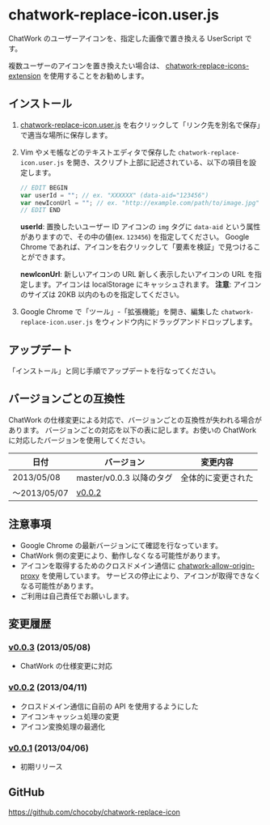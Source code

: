 # chatwork-replace-icon.user.js

ChatWork のユーザーアイコンを、指定した画像で置き換える UserScript です。

複数ユーザーのアイコンを置き換えたい場合は、 [chatwork-replace-icons-extension](https://github.com/chocoby/chatwork-replace-icons-extension) を使用することをお勧めします。

## インストール

1. [chatwork-replace-icon.user.js](https://github.com/chocoby/chatwork-replace-icon/raw/master/chatwork-replace-icon.user.js) を右クリックして「リンク先を別名で保存」で適当な場所に保存します。

2. Vim やメモ帳などのテキストエディタで保存した `chatwork-replace-icon.user.js` を開き、スクリプト上部に記述されている、以下の項目を設定します。

    ```js
    // EDIT BEGIN
    var userId = ""; // ex. "XXXXXX" (data-aid="123456")
    var newIconUrl = ""; // ex. "http://example.com/path/to/image.jpg"
    // EDIT END
    ```

    **userId**: 置換したいユーザー ID
      アイコンの `img` タグに `data-aid` という属性がありますので、その中の値(ex. `123456`) を指定してください。
      Google Chrome であれば、アイコンを右クリックして「要素を検証」で見つけることができます。

    **newIconUrl**: 新しいアイコンの URL
      新しく表示したいアイコンの URL を指定します。アイコンは localStorage にキャッシュされます。
      **注意**: アイコンのサイズは 20KB 以内のものを指定してください。

3. Google Chrome で「ツール」-「拡張機能」を開き、編集した `chatwork-replace-icon.user.js` をウィンドウ内にドラッグアンドドロップします。

## アップデート

「インストール」と同じ手順でアップデートを行なってください。

## バージョンごとの互換性

ChatWork の仕様変更による対応で、バージョンごとの互換性が失われる場合があります。
バージョンごとの対応を以下の表に記します。お使いの ChatWork に対応したバージョンを使用してください。

|日付|バージョン|変更内容|
|----|----------|--------|
|2013/05/08|master/v0.0.3 以降のタグ|全体的に変更された|
|～2013/05/07|[v0.0.2](https://github.com/chocoby/chatwork-replace-icon/tree/v0.0.2)||

## 注意事項

* Google Chrome の最新バージョンにて確認を行なっています。
* ChatWork 側の変更により、動作しなくなる可能性があります。
* アイコンを取得するためのクロスドメイン通信に [chatwork-allow-origin-proxy](https://github.com/chocoby/chatwork-allow-origin-proxy) を使用しています。
  サービスの停止により、アイコンが取得できなくなる可能性があります。
* ご利用は自己責任でお願いします。

## 変更履歴

### [v0.0.3](https://github.com/chocoby/chatwork-replace-icon/tree/v0.0.3) (2013/05/08)

* ChatWork の仕様変更に対応

### [v0.0.2](https://github.com/chocoby/chatwork-replace-icon/tree/v0.0.2) (2013/04/11)

* クロスドメイン通信に自前の API を使用するようにした
* アイコンキャッシュ処理の変更
* アイコン変換処理の最適化

### [v0.0.1](https://github.com/chocoby/chatwork-replace-icon/tree/v0.0.1) (2013/04/06)

* 初期リリース

## GitHub

https://github.com/chocoby/chatwork-replace-icon
